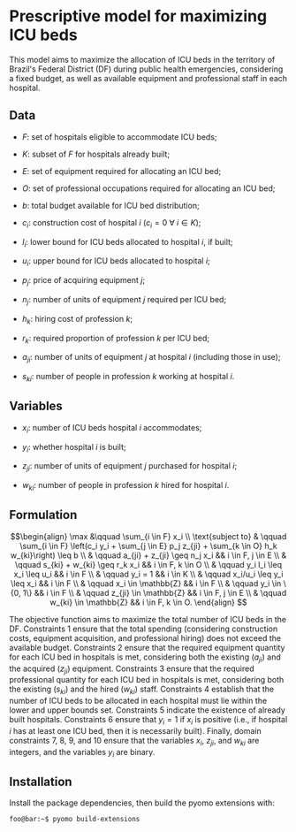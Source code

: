 # Prescriptive model for maximizing ICU beds

This model aims to maximize the allocation of ICU beds in the territory of Brazil's Federal District (DF) during public health emergencies, considering a fixed budget, as well as available equipment and professional staff in each hospital.

## Data

-   $F$: set of hospitals eligible to accommodate ICU beds;

-   $K$: subset of $F$ for hospitals already built;

-   $E$: set of equipment required for allocating an ICU bed;

-   $O$: set of professional occupations required for allocating an ICU bed;

-   $b$: total budget available for ICU bed distribution;

-   $c_i$: construction cost of hospital $i$ ($c_i = 0\ \forall\ i \in K$);

-   $l_i$: lower bound for ICU beds allocated to hospital $i$, if
    built;

-   $u_i$: upper bound for ICU beds allocated to hospital $i$;

-   $p_j$: price of acquiring equipment $j$;

-   $n_j$: number of units of equipment $j$ required per ICU bed;

-   $h_k$: hiring cost of profession $k$;

-   $r_k$: required proportion of profession $k$ per ICU bed;

-   $a_{ji}$: number of units of equipment $j$ at hospital $i$ (including
    those in use);

-   $s_{ki}$: number of people in profession $k$ working at hospital
    $i$.

## Variables

-   $x_i$: number of ICU beds hospital $i$ accommodates;

-   $y_i$: whether hospital $i$ is built;

-   $z_{ji}$: number of units of equipment $j$ purchased for hospital
    $i$;

-   $w_{ki}$: number of people in profession $k$ hired for hospital
    $i$.

## Formulation

$$\begin{align}
    \max &\qquad \sum_{i \in F} x_i \\
\text{subject to}   & \qquad \sum_{i \in F} \left(c_i y_i + \sum_{j \in E} p_j z_{ji} + \sum_{k \in O} h_k w_{ki}\right) \leq b \\
  & \qquad a_{ji} + z_{ji} \geq n_j x_i && i \in F, j \in E \\
  & \qquad s_{ki} + w_{ki} \geq r_k x_i && i \in F, k \in O \\
  & \qquad y_i l_i \leq x_i \leq u_i && i \in F \\
  & \qquad y_i = 1 && i \in K \\
  & \qquad x_i/u_i \leq y_i \leq x_i && i \in F \\
  & \qquad x_i \in \mathbb{Z} && i \in F \\
  & \qquad y_i \in \{0, 1\} && i \in F \\
  & \qquad z_{ji} \in \mathbb{Z} && i \in F, j \in E \\
  & \qquad w_{ki} \in \mathbb{Z} && i \in F, k \in O.
\end{align}
$$

The objective function aims to maximize the total number of ICU beds in the DF. Constraints 1 ensure that the total spending (considering construction costs, equipment acquisition, and professional hiring) does not exceed the available budget. Constraints 2 ensure that the required equipment quantity for each ICU bed in hospitals is met, considering both the existing ($a_{ji}$) and the acquired ($z_{ji}$) equipment. Constraints 3 ensure that the required professional quantity for each ICU bed in hospitals is met, considering both the existing ($s_{ki}$) and the hired ($w_{ki}$) staff. Constraints 4 establish that the number of ICU beds to be allocated in each hospital must lie within the lower and upper bounds set. Constraints 5 indicate the existence of already built hospitals. Constraints 6 ensure that $y_i=1$ if $x_i$ is positive (i.e., if hospital $i$ has at least one ICU bed, then it is necessarily built). Finally, domain constraints 7, 8, 9, and 10 ensure that the variables $x_i$, $z_{ji}$, and $w_{ki}$ are integers, and the variables $y_i$ are binary.

## Installation

Install the package dependencies, then build the pyomo extensions with:

```console
foo@bar:~$ pyomo build-extensions
```

